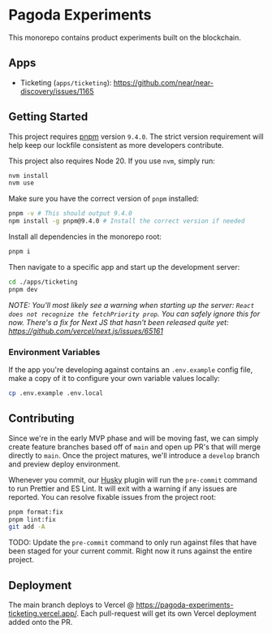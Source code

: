 # Pagoda Experiments

This monorepo contains product experiments built on the blockchain.

## Apps

- Ticketing (`apps/ticketing`): https://github.com/near/near-discovery/issues/1165

## Getting Started

This project requires [pnpm](https://pnpm.io/installation) version `9.4.0`. The strict version requirement will help keep our lockfile consistent as more developers contribute.

This project also requires Node 20. If you use `nvm`, simply run:

```bash
nvm install
nvm use
```

Make sure you have the correct version of `pnpm` installed:

```bash
pnpm -v # This should output 9.4.0
npm install -g pnpm@9.4.0 # Install the correct version if needed
```

Install all dependencies in the monorepo root:

```bash
pnpm i
```

Then navigate to a specific app and start up the development server:

```bash
cd ./apps/ticketing
pnpm dev
```

_NOTE: You'll most likely see a warning when starting up the server: `React does not recognize the fetchPriority prop`. You can safely ignore this for now. There's a fix for Next JS that hasn't been released quite yet: https://github.com/vercel/next.js/issues/65161_

### Environment Variables

If the app you're developing against contains an `.env.example` config file, make a copy of it to configure your own variable values locally:

```bash
cp .env.example .env.local
```

## Contributing

Since we're in the early MVP phase and will be moving fast, we can simply create feature branches based off of `main` and open up PR's that will merge directly to `main`. Once the project matures, we'll introduce a `develop` branch and preview deploy environment.

Whenever you commit, our [Husky](https://typicode.github.io/husky/) plugin will run the `pre-commit` command to run Prettier and ES Lint. It will exit with a warning if any issues are reported. You can resolve fixable issues from the project root:

```bash
pnpm format:fix
pnpm lint:fix
git add -A
```

TODO: Update the `pre-commit` command to only run against files that have been staged for your current commit. Right now it runs against the entire project.

## Deployment

The main branch deploys to Vercel @ https://pagoda-experiments-ticketing.vercel.app/. Each pull-request will get its own Vercel deployment added onto the PR.
